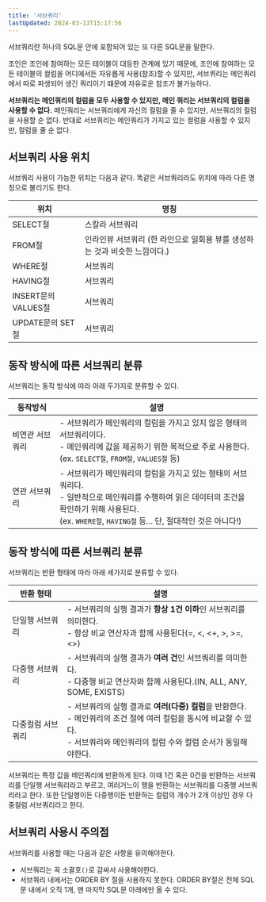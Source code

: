 ```yaml
---
title: '서브쿼리'
lastUpdated: 2024-03-13T15:17:56
---
```


서브쿼리란 하나의 SQL문 안에 포함되어 있는 또 다른 SQL문을 말한다.

조인은 조인에 참여하는 모든 테이블이 대등한 관계에 있기 때문에, 조인에 참여하는 모든 테이블의 컬럼을 어디에서든 자유롭게 사용(참조)할 수 있지만, 서브퀴리는 메인쿼리에서 따로 파생되어 생긴 쿼리이기 떄문에 자유로운 참조가 불가능하다.

**서브쿼리는 메인쿼리의 컬럼을 모두 사용할 수 있지만, 메인 쿼리는 서브쿼리의 컬럼을 사용할 수 없다.** 메인쿼리는 서브쿼리에게 자신의 컬럼을 줄 수 있지만, 서브쿼리의 컬럼을 사용할 순 없다. 반대로 서브쿼리는 메인쿼리가 가지고 있는 컬럼을 사용할 수 있지만, 컬럼을 줄 순 없다.

## 서브쿼리 사용 위치

서브쿼리 사용이 가능한 위치는 다음과 같다. 똑같은 서브쿼리라도 위치에 따라 다른 명칭으로 불리기도 한다.

|위치|명칭|
|-|-|
|SELECT절|스칼라 서브쿼리|
|FROM절|인라인뷰 서브쿼리 (한 라인으로 일회용 뷰를 생성하는 것과 비슷한 느낌이다.)|
|WHERE절|서브쿼리|
|HAVING절|서브쿼리|
|INSERT문의 VALUES절|서브쿼리|
|UPDATE문의 SET절|서브쿼리|

## 동작 방식에 따른 서브쿼리 분류

서브쿼리는 동작 방식에 따라 아래 두가지로 분류할 수 있다.

|동작방식|설명|
|-|-|
|비연관 서브쿼리|- 서브쿼리가 메인쿼리의 컬럼을 가지고 있지 않은 형태의 서브쿼리이다.<br>- 메인쿼리에 값을 제공하기 위한 목적으로 주로 사용한다.<br>(ex. `SELECT절`, `FROM절`, `VALUES절` 등)|
|연관 서브쿼리|- 서브쿼리가 메인쿼리의 컬럼을 가지고 있는 형태의 서브쿼리다.<br>- 일반적으로 메인쿼리를 수행하여 읽은 데이터의 조건을 확인하기 위해 사용된다.<br>(ex. `WHERE절`, `HAVING절` 등... 단, 절대적인 것은 아니다!)|

## 동작 방식에 따른 서브쿼리 분류

서브쿼리는 반환 형태에 따라 아래 세가지로 분류할 수 있다.

|반환 형태|설명|
|-|-|
|단일행 서브쿼리|- 서브쿼리의 실행 결과가 **항상 1건 이하**인 서브쿼리를 의미한다.<br>- 항상 비교 연산자과 함께 사용된다(=, <, <+, >, >=, <>)|
|다중행 서브쿼리|- 서브쿼리의 실행 결과가 **여러 건**인 서브쿼리를 의미한다.<br>- 다중행 비교 연산자와 함께 사용된다.(IN, ALL, ANY, SOME, EXISTS)|
|다중컬럼 서브쿼리|- 서브쿼리의 실행 결과로 **여러(다중) 컬럼**을 반환한다.<br>- 메인쿼리의 조건 절에 여러 컬럼을 동시에 비교할 수 있다.<br>- 서브쿼리와 메인쿼리의 컬럼 수와 컬럼 순서가 동일해야한다.|

서브쿼리는 특정 값을 메인쿼리에 반환하게 된다. 이때 1건 혹은 0건을 반환하는 서브쿼리를 단일행 서브쿼리라고 부르고, 여러거느이 행을 반환하는 서브쿼리를 다중행 서브쿼리라고 한다. 또한 단일행이든 다중행이든 반환하는 컬럼의 개수가 2개 이상인 경우 다중컬럼 서브쿼리라고 한다.

## 서브쿼리 사용시 주의점

서브쿼리를 사용할 때는 다음과 같은 사항을 유의해야한다.

- 서브쿼리는 꼭 소괄호`()`로 감싸서 사용해야한다.
- 서브쿼리 내에서는 ORDER BY 절을 사용하지 못한다. ORDER BY절은 전체 SQL문 내에서 오직 1개, 맨 마지막 SQL문 아래에만 올 수 있다.
